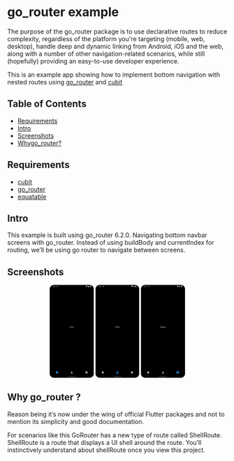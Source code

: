 # go_router example
The purpose of the go_router package is to use declarative routes to reduce complexity, regardless of the platform you're targeting (mobile, web, desktop), handle deep and dynamic linking from Android, iOS and the web, along with a number of other navigation-related scenarios, while still (hopefully) providing an easy-to-use developer experience.

This is an example app showing how to implement bottom navigation with nested routes using [go_router](https://pub.dev/packages/go_router) and [cubit](https://pub.dev/packages/flutter_bloc)

## Table of Contents
- [Requirements](#requirements)
- [Intro](#intro)
- [Screenshots](#screenshots)
- [Whygo_router?](#whygo_router)

## Requirements
- [cubit](https://pub.dev/packages/flutter_bloc)
- [go_router](https://pub.dev/packages/go_router)
- [equatable](https://pub.dev/packages/equatable)

## Intro
This example is built using go_router 6.2.0.
Navigating bottom navbar screens with go_router.
Instead of using buildBody and currentIndex for routing, we’ll be using go router to navigate between screens.

## Screenshots
<p align="center">
  <img alt='Screenshot 1' src="images/GoRouter.png" width="20%"/>  
  <img alt='Screenshot 2' src="images/GoRouter2.png" width="20%"/>  
  <img alt='Screenshot 3' src="images/GoRouter3.png" width="20%"/>
</p>


## Why go_router ?
Reason being it’s now under the wing of official Flutter packages and not to mention its simplicity and good documentation.

For scenarios like this GoRouter has a new type of route called ShellRoute. ShellRoute is a route that displays a UI shell around the route. You’ll instinctively understand about shellRoute once you view this project.

